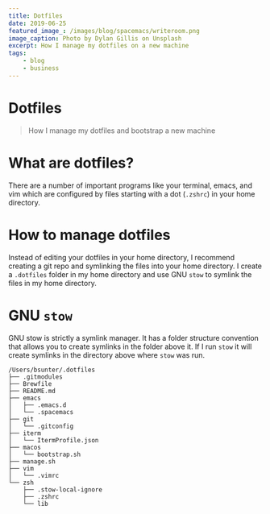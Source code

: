 ```yaml
---
title: Dotfiles
date: 2019-06-25
featured_image_: /images/blog/spacemacs/writeroom.png
image_caption: Photo by Dylan Gillis on Unsplash
excerpt: How I manage my dotfiles on a new machine
tags:
    - blog
    - business
---
```

# Dotfiles
>How I manage my dotfiles and bootstrap a new machine

# What are dotfiles?
There are a number of important programs like your terminal, emacs, and vim which are configured by files starting with a dot (`.zshrc`) in your home directory.

# How to manage dotfiles
Instead of editing your dotfiles in your home directory, I recommend creating a git repo and symlinking the files into your home directory. I create a `.dotfiles` folder in my home directory and use GNU `stow` to symlink the files in my home directory.

# GNU `stow`
GNU stow is strictly a symlink manager. It has a folder structure convention that allows you to create symlinks in the folder above it. If I run `stow` it will create symlinks in the directory above where `stow` was run.

```
/Users/bsunter/.dotfiles
├── .gitmodules
├── Brewfile
├── README.md
├── emacs
│   ├── .emacs.d
│   └── .spacemacs
├── git
│   └── .gitconfig
├── iterm
│   └── ItermProfile.json
├── macos
│   └── bootstrap.sh
├── manage.sh
├── vim
│   └── .vimrc
└── zsh
    ├── .stow-local-ignore
    ├── .zshrc
    └── lib
```
